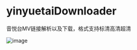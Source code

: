 # yinyuetaiDownloader
音悦台MV链接解析以及下载，格式支持标清高清超清

![image](https://o05g5zevc.qnssl.com/3addd866-7624-4858-a260-55f155d68c26/TIM%E5%9B%BE%E7%89%8720180708010613.png?imageMogr2/auto-orient/strip/thumbnail/!1600x1600%3E)
